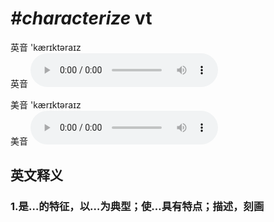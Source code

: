 # ***\#characterize*** vt
英音 'kærɪktəraɪz  
英音
<audio src="./media/characterize1_AAC.aac" controls="controls"></audio>

美音 'kærɪktəraɪz  
美音
<audio src="./media/characterize2_AAC.aac" controls="controls"></audio>



  

英文释义
---
### 1.**是…的特征，以…为典型；使…具有特点；描述，刻画**  


